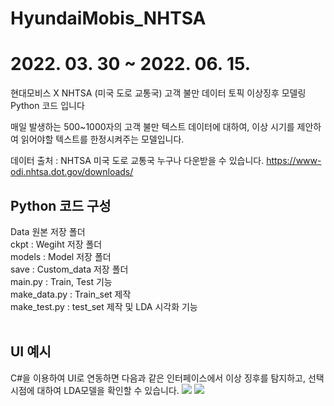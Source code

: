 # HyundaiMobis_NHTSA
# 2022. 03. 30 ~ 2022. 06. 15. 
현대모비스 X NHTSA (미국 도로 교통국) 고객 불만 데이터 토픽 이상징후 모델링 Python 코드 입니다

매일 발생하는 500~1000자의 고객 불만 텍스트 데이터에 대하여, 이상 시기를 제안하여 읽어야할 텍스트를 한정시켜주는 모델입니다. 

데이터 출처 : NHTSA 미국 도로 교통국
누구나 다운받을 수 있습니다. 
https://www-odi.nhtsa.dot.gov/downloads/

## Python 코드 구성 
Data 원본 저장 폴더 <br/>
ckpt : Wegiht 저장 폴더 <br/>
models : Model 저장 폴더<br/>
save : Custom_data 저장 폴더<br/>
main.py : Train, Test 기능 <br/>
make_data.py : Train_set 제작<br/>
make_test.py : test_set 제작 및 LDA 시각화 기능 <br/>
<br/>
## UI 예시 
C#을 이용하여 UI로 연동하면 다음과 같은 인터페이스에서 이상 징후를 탐지하고, 선택 시점에 대하여 LDA모델을 확인할 수 있습니다. 
<img src="https://user-images.githubusercontent.com/77080290/173836386-e6afc6e0-32b8-48a6-bb60-8f1059a2a26d.gif">
<img src="복사해온 URL">
